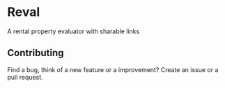 # Reval

A rental property evaluator with sharable links

## Contributing

Find a bug, think of a new feature or a improvement? Create an issue or a pull request.
